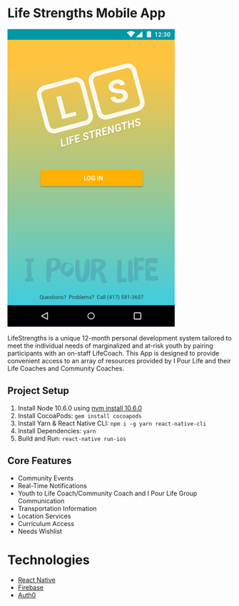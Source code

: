 # Life Strengths Mobile App

![Login Screen](https://github.com/IPourLIfe/LifeStrengths/blob/eb0891adb7ec39716d4998a0e3ed86443bd032f2/design/Login.png)

LifeStrengths is a unique 12-month personal development system tailored to
meet the individual needs of marginalized and at-risk youth by pairing
participants with an on-staff LifeCoach. This App is designed to provide
convenient access to an array of resources provided by I Pour Life and their
Life Coaches and Community Coaches.

## Project Setup

1. Install Node 10.6.0 using [nvm install 10.6.0](https://github.com/creationix/nvm)
2. Install CocoaPods: `gem install cocoapods`
3. Install Yarn & React Native CLI: `npm i -g yarn react-native-cli`
4. Install Dependencies: `yarn`
5. Build and Run: `react-native run-ios`

## Core Features

- Community Events
- Real-Time Notifications
- Youth to Life Coach/Community Coach and I Pour Life Group Communication
- Transportation Information
- Location Services
- Curriculum Access
- Needs Wishlist

# Technologies

- [React Native](https://www.google.com/url?sa=t&rct=j&q=&esrc=s&source=web&cd=1&cad=rja&uact=8&ved=0ahUKEwj4tv-Xwa3XAhUo44MKHfBGC3EQFggmMAA&url=https%3A%2F%2Ffacebook.github.io%2Freact-native%2F&usg=AOvVaw36VZTvChlASV_uddFhqO0N)
- [Firebase](https://firebase.google.com/)
- [Auth0](https://auth0.com/)
